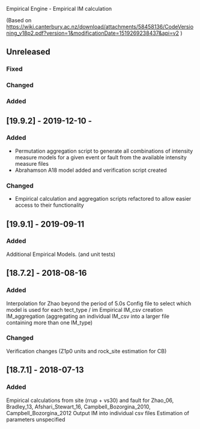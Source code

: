 Empirical Engine - Empirical IM calculation

(Based on https://wiki.canterbury.ac.nz/download/attachments/58458136/CodeVersioning_v18p2.pdf?version=1&modificationDate=1519269238437&api=v2 )

## Unreleased
### Fixed
### Changed
### Added

## [19.9.2] - 2019-12-10 -
### Added
  - Permutation aggregation script to generate all combinations of intensity measure models for a given event or fault from the available intensity measure files
  - Abrahamson A18 model added and verification script created 
### Changed
  - Empirical calculation and aggregation scripts refactored to allow easier access to their functionality

## [19.9.1] - 2019-09-11
### Added
Additional Empirical Models. (and unit tests)

## [18.7.2] - 2018-08-16
### Added
Interpolation for Zhao beyond the period of 5.0s
Config file to select which model is used for each tect_type / im
Empirical IM_csv creation
IM_aggregation (aggregating an individual IM_csv into a larger file containing more than one IM_type)
### Changed
Verification changes (Z1p0 units and rock_site estimation for CB)

## [18.7.1] - 2018-07-13
### Added
Empirical calculations from site (rrup + vs30) and fault for Zhao_06, Bradley_13, Afshari_Stewart_16,
    Campbell_Bozorgina_2010, Campbell_Bozorgina_2012
Output IM into individual csv files
Estimation of parameters unspecified
